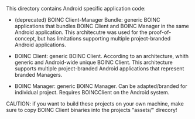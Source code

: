 This directory contains Android specific application code:

- (deprecated) BOINC Client-Manager Bundle:
generic BOINC applications that bundles BOINC Client and BOINC Manager in the same Android application. This architecutre was used for the proof-of-concept, but has limitations supporting  multiple project-branded Android applications.

- BOINC Client:
generic BOINC Client.
According to an architecture, whith generic and Android-wide unique BOINC Client. This architecture supports multiple project-branded Android applications that represent branded Managers.

- BOINC Manager:
generic BOINC Manager. Can be adapted/branded for individual project. Requires BOINCClient on the Android system.


CAUTION:
if you want to build these projects on your own machine, make sure to copy BOINC Client binaries into the projects "assets/" direcory!
